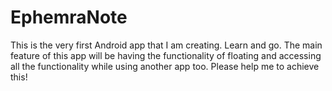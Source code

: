 # EphemraNote
This is the very first Android app that I am creating. Learn and go. The main feature of this app will be having the functionality of floating and accessing all the functionality while using another app too. Please help me to achieve this!
